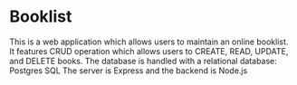 # Booklist

This is a web application which allows users to maintain an online booklist. <br>
It features CRUD operation which allows users to CREATE, READ, UPDATE, and DELETE books. 
The database is handled with a relational database: Postgres SQL
The server is Express and the backend is Node.js 

